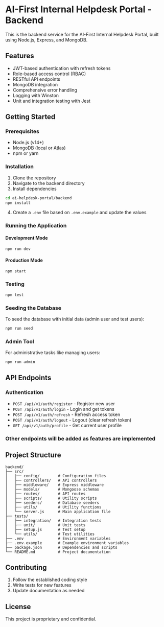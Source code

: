 # AI-First Internal Helpdesk Portal - Backend

This is the backend service for the AI-First Internal Helpdesk Portal, built using Node.js, Express, and MongoDB.

## Features

- JWT-based authentication with refresh tokens
- Role-based access control (RBAC)
- RESTful API endpoints
- MongoDB integration
- Comprehensive error handling
- Logging with Winston
- Unit and integration testing with Jest

## Getting Started

### Prerequisites

- Node.js (v14+)
- MongoDB (local or Atlas)
- npm or yarn

### Installation

1. Clone the repository
2. Navigate to the backend directory
3. Install dependencies

```bash
cd ai-helpdesk-portal/backend
npm install
```

4. Create a `.env` file based on `.env.example` and update the values

### Running the Application

#### Development Mode

```bash
npm run dev
```

#### Production Mode

```bash
npm start
```

### Testing

```bash
npm test
```

### Seeding the Database

To seed the database with initial data (admin user and test users):

```bash
npm run seed
```

### Admin Tool

For administrative tasks like managing users:

```bash
npm run admin
```

## API Endpoints

### Authentication

- `POST /api/v1/auth/register` - Register new user
- `POST /api/v1/auth/login` - Login and get tokens
- `POST /api/v1/auth/refresh` - Refresh access token
- `POST /api/v1/auth/logout` - Logout (clear refresh token)
- `GET /api/v1/auth/profile` - Get current user profile

### Other endpoints will be added as features are implemented

## Project Structure

```
backend/
├── src/
│   ├── config/        # Configuration files
│   ├── controllers/   # API controllers
│   ├── middleware/    # Express middleware
│   ├── models/        # Mongoose schemas
│   ├── routes/        # API routes
│   ├── scripts/       # Utility scripts
│   ├── seeders/       # Database seeders
│   ├── utils/         # Utility functions
│   └── server.js      # Main application file
├── tests/
│   ├── integration/   # Integration tests
│   ├── unit/          # Unit tests
│   ├── setup.js       # Test setup
│   └── utils/         # Test utilities
├── .env               # Environment variables
├── .env.example       # Example environment variables
├── package.json       # Dependencies and scripts
└── README.md          # Project documentation
```

## Contributing

1. Follow the established coding style
2. Write tests for new features
3. Update documentation as needed

## License

This project is proprietary and confidential.